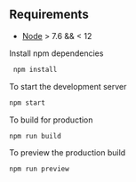 ## Requirements

* [Node](https://nodejs.org) > 7.6 && < 12


Install npm dependencies

```sh
 npm install 
```

To start the development server

```sh
npm start
```

To build for production

```sh
npm run build
```

To preview the production build
```sh
npm run preview
```

